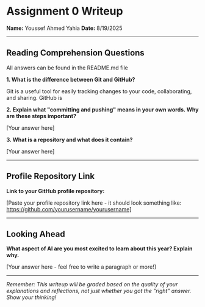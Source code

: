 # Assignment 0 Writeup

**Name:** Youssef Ahmed Yahia
**Date:** 8/19/2025

---

## Reading Comprehension Questions
All answers can be found in the README.md file

**1. What is the difference between Git and GitHub?**

Git is a useful tool for easily tracking changes to your code, collaborating, and sharing. GitHub is 

**2. Explain what "committing and pushing" means in your own words. Why are these steps important?**

[Your answer here]

**3. What is a repository and what does it contain?**

[Your answer here]

---

## Profile Repository Link

**Link to your GitHub profile repository:** 

[Paste your profile repository link here - it should look something like: https://github.com/yourusername/yourusername]

---

## Looking Ahead

**What aspect of AI are you most excited to learn about this year? Explain why.**

[Your answer here - feel free to write a paragraph or more!]

---

*Remember: This writeup will be graded based on the quality of your explanations and reflections, not just whether you got the "right" answer. Show your thinking!*
